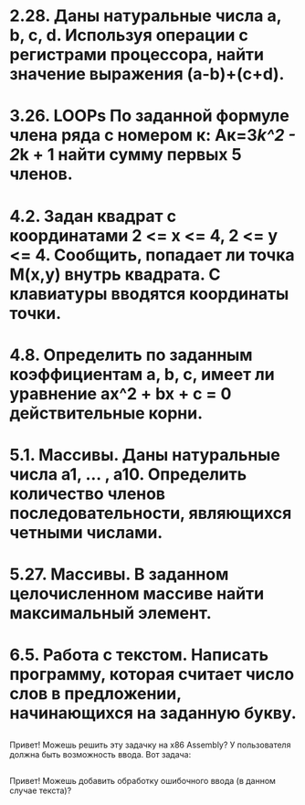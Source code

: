 # 2.28. Даны натуральные числа a, b, c, d. Используя операции с регистрами процессора, найти значение выражения (а-b)+(c+d).

# 3.26. LOOPs По заданной формуле члена ряда с номером к: Ак=3*k^2 - 2*k + 1 найти сумму первых 5 членов.

# 4.2. Задан квадрат с координатами 2 <= x <= 4, 2 <= y <= 4. Сообщить, попадает ли точка М(х,у) внутрь квадрата. С клавиатуры вводятся координаты точки.

# 4.8. Определить по заданным коэффициентам a, b, с, имеет ли уравнение ax^2 + bx + c = 0 действительные корни.

# 5.1. Массивы. Даны натуральные числа а1, ... , а10. Определить количество членов последовательности, являющихся четными числами.

# 5.27. Массивы. В заданном целочисленном массиве найти максимальный элемент.

# 6.5. Работа с текстом. Написать программу, которая считает число слов в предложении, начинающихся на заданную букву.

##
Привет! Можешь решить эту задачку на x86 Assembly? У пользователя должна быть возможность ввода. Вот задача:

##
Привет! Можешь добавить обработку ошибочного ввода (в данном случае текста)?
